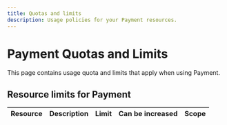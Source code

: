 ```yaml
---
title: Quotas and limits
description: Usage policies for your Payment resources.
---
```


# Payment Quotas and Limits

This page contains usage quota and limits that apply when using Payment.

## Resource limits for Payment

| Resource | Description | Limit | Can be increased | Scope |
| --- | --- | --- | --- | --- |
